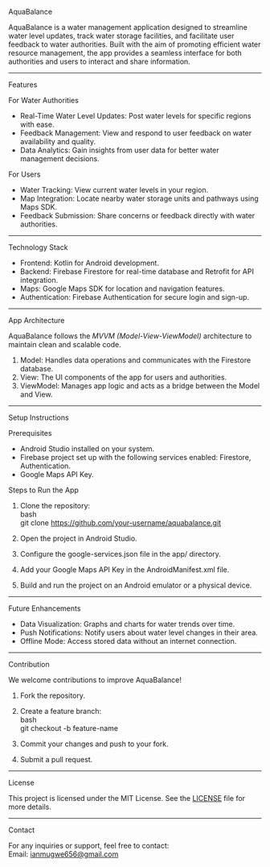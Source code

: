 AquaBalance  

AquaBalance is a water management application designed to streamline water level updates, 
track water storage facilities, and facilitate user feedback to water authorities. 
Built with the aim of promoting efficient water resource management, 
the app provides a seamless interface for both authorities and users to interact and share information.  

---

Features  

For Water Authorities  
- Real-Time Water Level Updates: Post water levels for specific regions with ease.  
- Feedback Management: View and respond to user feedback on water availability and quality.  
- Data Analytics: Gain insights from user data for better water management decisions.  

For Users  
- Water Tracking: View current water levels in your region.  
- Map Integration: Locate nearby water storage units and pathways using Maps SDK.  
- Feedback Submission: Share concerns or feedback directly with water authorities.  

---

Technology Stack  

- Frontend: Kotlin for Android development.  
- Backend: Firebase Firestore for real-time database and Retrofit for API integration.  
- Maps: Google Maps SDK for location and navigation features.  
- Authentication: Firebase Authentication for secure login and sign-up.  

---

App Architecture  

AquaBalance follows the *MVVM (Model-View-ViewModel)* architecture to maintain clean and scalable code.  

1. Model: Handles data operations and communicates with the Firestore database.  
2. View: The UI components of the app for users and authorities.  
3. ViewModel: Manages app logic and acts as a bridge between the Model and View.  

---

Setup Instructions  

Prerequisites  
- Android Studio installed on your system.  
- Firebase project set up with the following services enabled: Firestore, Authentication.  
- Google Maps API Key.  

Steps to Run the App  
1. Clone the repository:  
   bash  
   git clone https://github.com/your-username/aquabalance.git  
     
2. Open the project in Android Studio.  
3. Configure the google-services.json file in the app/ directory.  
4. Add your Google Maps API Key in the AndroidManifest.xml file.  
5. Build and run the project on an Android emulator or a physical device.  

---

Future Enhancements  

- Data Visualization: Graphs and charts for water trends over time.  
- Push Notifications: Notify users about water level changes in their area.  
- Offline Mode: Access stored data without an internet connection.  

---

Contribution  

We welcome contributions to improve AquaBalance!  

1. Fork the repository.  
2. Create a feature branch:  
   bash  
   git checkout -b feature-name  
     
3. Commit your changes and push to your fork.  
4. Submit a pull request.  

---

License  

This project is licensed under the MIT License. See the [LICENSE](LICENSE) file for more details.  

---

Contact  

For any inquiries or support, feel free to contact:  
Email: ianmugwe656@gmail.com 
